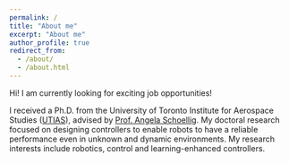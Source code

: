 ```yaml
---
permalink: /
title: "About me"
excerpt: "About me"
author_profile: true
redirect_from: 
  - /about/
  - /about.html
---
```


Hi! I am currently looking for exciting job opportunities!

I received a Ph.D. from the University of Toronto Institute for Aerospace Studies ([UTIAS](https://www.utias.utoronto.ca/)), advised by [Prof. Angela Schoellig](http://www.dynsyslab.org/prof-angela-schoellig/). My doctoral research focused on designing controllers to enable robots to have a reliable performance even in unknown and dynamic environments. My research interests include robotics, control and learning-enhanced controllers. 


